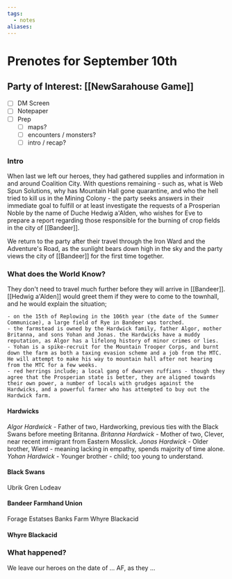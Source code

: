 ```yaml
---
tags:
  - notes
aliases:
---
```


# Prenotes for September 10th
## Party of Interest: [[NewSarahouse Game]]
- [ ] DM Screen
- [ ] Notepaper
- [ ] Prep
	- [ ] maps?
	- [ ] encounters / monsters?
	- [ ] intro / recap?

### Intro

When last we left our heroes, they had gathered supplies and information in and around Coalition City. With questions remaining - such as, what is Web Spun Solutions, why has Mountain Hall gone quarantine, and who the hell tried to kill us in the Mining Colony - the party seeks answers in their immediate goal to fulfill or at least investigate the requests of a Prosperian Noble by the name of Duche Hedwig a'Alden, who wishes for Eve to prepare a report regarding those responsible for the burning of crop fields in the city of [[Bandeer]]. 

We return to the party after their travel through the Iron Ward and the Adventure's Road, as the sunlight bears down high in the sky and the party views the city of [[Bandeer]] for the first time together.

### What does the World Know?

They don't need to travel much further before they will arrive in [[Bandeer]]. [[Hedwig a'Alden]] would greet them if they were to come to the townhall, and he would explain the situation;

	- on the 15th of Replowing in the 106th year (the date of the Summer Communicae), a large field of Rye in Bandeer was torched.
	- the farmstead is owned by the Hardwick family, father Algor, mother Britanna, and sons Yohan and Jonas. the Hardwicks have a muddy reputation, as Algor has a lifelong history of minor crimes or lies.
	- Yohan is a spike-recruit for the Mountain Trooper Corps, and burnt down the farm as both a taxing evasion scheme and a job from the MTC. He will attempt to make his way to mountain hall after not hearing from the MTC for a few weeks.
	- red herrings include; a local gang of dwarven ruffians - though they agree that the Prosperian state is better, they are aligned towards their own power, a number of locals with grudges against the Hardwicks, and a powerful farmer who has attempted to buy out the Hardwick farm.

#### Hardwicks
*Algor Hardwick* - Father of two, Hardworking, previous ties with the Black Swans before meeting Britanna. 
*Britanna Hardwick* - Mother of two, Clever, near recent immigrant from Eastern Mosslick.
*Jonas Hardwick* - Older brother, Wierd - meaning lacking in empathy, spends majority of time alone.
*Yohan Hardwick* - Younger brother - child; too young to understand.
#### Black Swans
Ubrik
Gren
Lodeav
#### Bandeer Farmhand Union
Forage Estatses
Banks Farm
Whyre Blackacid 
#### Whyre Blackacid
### What happened?


We leave our heroes on the date of ... AF, as they ...
